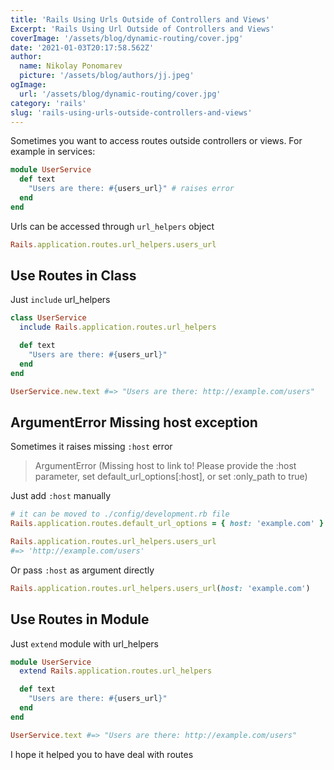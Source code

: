 ```yaml
---
title: 'Rails Using Urls Outside of Controllers and Views'
Excerpt: 'Rails Using Url Outside of Controllers and Views'
coverImage: '/assets/blog/dynamic-routing/cover.jpg'
date: '2021-01-03T20:17:58.562Z'
author:
  name: Nikolay Ponomarev
  picture: '/assets/blog/authors/jj.jpeg'
ogImage:
  url: '/assets/blog/dynamic-routing/cover.jpg'
category: 'rails'
slug: 'rails-using-urls-outside-controllers-and-views'
---
```


Sometimes you want to access routes outside controllers or views.
For example in services:

```ruby
module UserService
  def text
    "Users are there: #{users_url}" # raises error
  end
end
```

Urls can be accessed through `url_helpers` object

```ruby
Rails.application.routes.url_helpers.users_url
```

## Use Routes in Class

Just `include` url_helpers

```ruby
class UserService
  include Rails.application.routes.url_helpers

  def text
    "Users are there: #{users_url}"
  end
end

UserService.new.text #=> "Users are there: http://example.com/users"
```

## ArgumentError Missing host exception

Sometimes it raises missing `:host` error

> ArgumentError (Missing host to link to! Please provide the :host
> parameter, set default_url_options[:host], or set :only_path to
> true)

Just add `:host` manually

```ruby
# it can be moved to ./config/development.rb file
Rails.application.routes.default_url_options = { host: 'example.com' }

Rails.application.routes.url_helpers.users_url
#=> 'http://example.com/users'
```

Or pass `:host` as argument directly

```ruby
Rails.application.routes.url_helpers.users_url(host: 'example.com')
```

## Use Routes in Module

Just `extend` module with url_helpers

```ruby
module UserService
  extend Rails.application.routes.url_helpers

  def text
    "Users are there: #{users_url}"
  end
end

UserService.text #=> "Users are there: http://example.com/users"
```

I hope it helped you to have deal with routes
